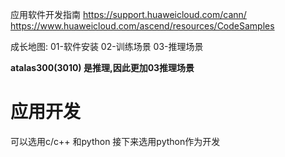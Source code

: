 应用软件开发指南
https://support.huaweicloud.com/cann/
https://www.huaweicloud.com/ascend/resources/CodeSamples

成长地图:
01-软件安装
02-训练场景
03-推理场景

**atalas300(3010) 是推理,因此更加03推理场景**
# 应用开发
可以选用c/c++ 和python
接下来选用python作为开发